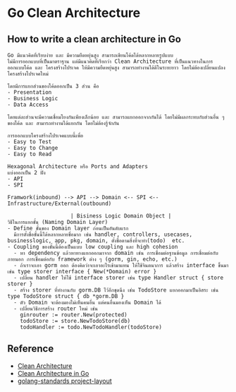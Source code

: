 # Go Clean Architecture

## How to write a clean architecture in Go

```
Go มีแนวคิดที่เรียบง่าย และ มีความยืดหยุ่นสูง สามารถเขียนโค้ดได้หลากหลายรูปแบบ
ไม่มีการออกแบบที่เป็นมาตราฐาน แต่มีแนวคิดที่เรียกว่า Clean Architecture ที่เป็นแนวทางในการออกแบบโค้ด และ โครงสร้างโปรเจค ให้มีความยืดหยุ่นสูง สามารถทำงานได้ดีในระยะยาว โดยไม่ต้องเปลี่ยนแปลงโครงสร้างโปรเจคใหม่

โดยมีการแยกส่วนของโค้ดออกเป็น 3 ส่วน คือ
- Presentation
- Business Logic
- Data Access

โดยแต่ละส่วนจะมีความเชื่อมโยงกันเพียงเล็กน้อย และ สามารถแยกออกจากกันได้ โดยไม่มีผลกระทบกับส่วนอื่น ๆ ของโค้ด และ สามารถทำงานได้แยกกัน โดยไม่ต้องรู้จักกัน

การออกแบบโครงสร้างโปรเจคแบบนี้เพื่อ
- Easy to Test
- Easy to Change
- Easy to Read

Hexagonal Architecture หรือ Ports and Adapters
แบ่งออกเป็น 2 ฝั่ง
- API
- SPI

Framwork(inbound) --> API --> Domain <-- SPI <-- Infrastructure/External(outbound)

                    | Bisiness Logic Domain Object |
วิธีในการแยกชั้น (Naming Domain Layer)
- Define ชั้นของ Domain layer ก่อนเป็นอันดับแรก
  มีการตั้งชื่อชั้นนี้ได้หลากหลายชื่อมาก เช่น handler, controllers, usecases, businesslogic, app, pkg, domain, ตั้งชื่อตามสิ่งที่จะทำ(todo)  etc.
- Coupling ของชั้นนี้ต้องเป็นแบบ low coupling และ high cohesion
  - หา dependency แล้วหาทางแยกออกมาจาก domain เช่น การเชื่อมต่อฐานข้อมูล การเชื่อมต่อกับภายนอก การเชื่อมต่อกับ framework ต่าง ๆ (gorm, gin, echo, etc.)
  - ถ้าเราจะเอา gorm ออก ต้องคิดว่าจะเอาอะไรเข้ามาแทน ให้ใช้จินตนาการ แล้วสร้าง interface ขึ้นมา เช่น type storer interface { New(*Domain) error }
  - เปลี่ยน handler ให้ใช้ interface storer เช่น type Handler struct { store storer }
  - สร้าง storer ที่ทำงานกับ gorm.DB ไว้อีกชุดนึง เช่น TodoStore แยกออกมาเป็นอิสระ เช่น type TodoStore struct { db *gorm.DB }
  - ตัว Domain จะต้องมองไม่เห็นคนอื่น แต่คนอื่นมองเห็น Domain ได้
  - เปลี่ยนวิธีการสร้าง router ใหม่ เช่น
    ginrouter := router.New(protected)
    todoStore := store.NewTodoStore(db)
    todoHandler := todo.NewTodoHandler(todoStore)
```

## Reference

- [Clean Architecture](https://blog.cleancoder.com/uncle-bob/2012/08/13/the-clean-architecture.html)
- [Clean Architecture in Go](https://medium.com/@eminetto/clean-architecture-in-go-4030f11ec1b1)
- [golang-standards project-layout](https://github.com/golang-standards/project-layout)

```

```
